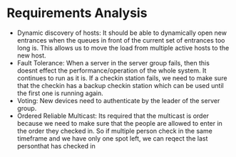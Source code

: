 # Requirements Analysis

- Dynamic discovery of hosts: It should be able to dynamically open new
  entrances when the queues in front of the current set of entrances too long
  is. This allows us to move the load from multiple active hosts to the new
  host.
- Fault Tolerance: When a server in the server group fails, then this doesnt
  effect the performance/operation of the whole system. It continues to run as
  it is. If a checkin station fails, we need to make sure that the checkin has
  a backup checkin station which can be used until the first one is running
  again.
- Voting: New devices need to authenticate by the leader of the server group.
- Ordered Reliable Multicast: Its required that the multicast is order because
  we need to make sure that the people are allowed to enter in the order they
  checked in. So if multiple person check in the same timeframe and we have
  only one spot left, we can reqect the last personthat has checked in
